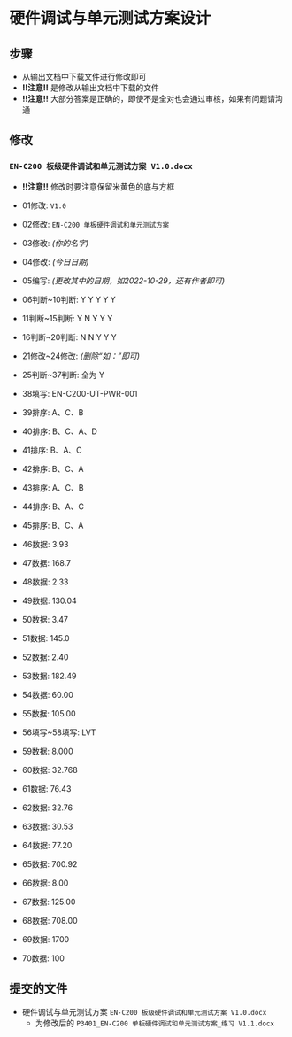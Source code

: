 # 硬件调试与单元测试方案设计

## 步骤

* 从输出文档中下载文件进行修改即可
* __!!注意!!__ 是修改从输出文档中下载的文件
* __!!注意!!__ 大部分答案是正确的，即使不是全对也会通过审核，如果有问题请沟通

## 修改

### `EN-C200 板级硬件调试和单元测试方案 V1.0.docx`

* __!!注意!!__ 修改时要注意保留米黄色的底与方框
* 01修改: `V1.0`
* 02修改: `EN-C200 单板硬件调试和单元测试方案`
* 03修改: _(你的名字)_
* 04修改: _(今日日期)_
* 05编写: _(更改其中的日期，如2022-10-29，还有作者即可)_
* 06判断~10判断: Y Y Y Y Y
* 11判断~15判断: Y N Y Y Y
* 16判断~20判断: N N Y Y Y
* 21修改~24修改: _(删除“如：”即可)_
* 25判断~37判断: 全为 Y
* 38填写: EN-C200-UT-PWR-001
* 39排序: A、C、B
* 40排序: B、C、A、D
* 41排序: B、A、C
* 42排序: B、C、A
* 43排序: A、C、B
* 44排序: B、A、C
* 45排序: B、C、A

* 46数据: 3.93
* 47数据: 168.7
* 48数据: 2.33
* 49数据: 130.04
* 50数据: 3.47
* 51数据: 145.0
* 52数据: 2.40
* 53数据: 182.49
* 54数据: 60.00
* 55数据: 105.00
* 56填写~58填写: LVT

* 59数据: 8.000
* 60数据: 32.768
* 61数据: 76.43
* 62数据: 32.76
* 63数据: 30.53
* 64数据: 77.20
* 65数据: 700.92
* 66数据: 8.00
* 67数据: 125.00
* 68数据: 708.00

* 69数据: 1700
* 70数据: 100

## 提交的文件

* 硬件调试与单元测试方案 `EN-C200 板级硬件调试和单元测试方案 V1.0.docx`
  * 为修改后的 `P3401_EN-C200 单板硬件调试和单元测试方案_练习 V1.1.docx`
